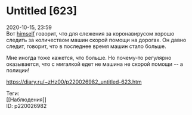 Untitled [623]
===============

   
 2020-10-15, 23:59   
  Вот  [himself](http://himself.diary.ru "void")  говорит, что для слежения за коронавирусом хорошо следить за количеством машин скорой помощи на дорогах. Он давно следит, говорит, что в последнее время машин стало больше.   
   
 Мне иногда тоже кажется, что больше. Но почему-то регулярно оказывается, что с мигалкой едет не машина не скорой помощи -- а полиции!   
    
 <https://diary.ru/~zHz00/p220026982_untitled-623.htm>   
   
 Теги:   
 [[Наблюдения]]   
 ID: p220026982